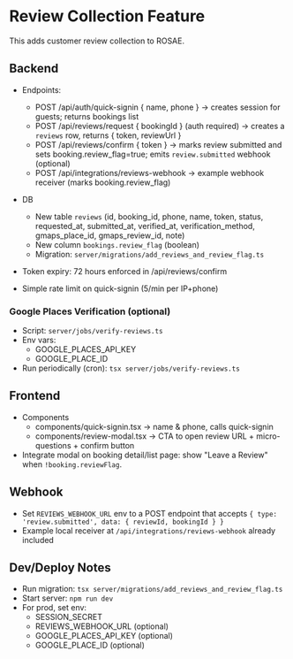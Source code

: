 # Review Collection Feature

This adds customer review collection to ROSAE.

## Backend

- Endpoints:
  - POST /api/auth/quick-signin { name, phone } -> creates session for guests; returns bookings list
  - POST /api/reviews/request { bookingId } (auth required) -> creates a `reviews` row, returns { token, reviewUrl }
  - POST /api/reviews/confirm { token } -> marks review submitted and sets booking.review_flag=true; emits `review.submitted` webhook (optional)
  - POST /api/integrations/reviews-webhook -> example webhook receiver (marks booking.review_flag)

- DB
  - New table `reviews` (id, booking_id, phone, name, token, status, requested_at, submitted_at, verified_at, verification_method, gmaps_place_id, gmaps_review_id, note)
  - New column `bookings.review_flag` (boolean)
  - Migration: `server/migrations/add_reviews_and_review_flag.ts`

- Token expiry: 72 hours enforced in /api/reviews/confirm
- Simple rate limit on quick-signin (5/min per IP+phone)

### Google Places Verification (optional)
- Script: `server/jobs/verify-reviews.ts`
- Env vars:
  - GOOGLE_PLACES_API_KEY
  - GOOGLE_PLACE_ID
- Run periodically (cron): `tsx server/jobs/verify-reviews.ts`

## Frontend
- Components
  - components/quick-signin.tsx -> name & phone, calls quick-signin
  - components/review-modal.tsx -> CTA to open review URL + micro-questions + confirm button
- Integrate modal on booking detail/list page: show "Leave a Review" when `!booking.reviewFlag`.

## Webhook
- Set `REVIEWS_WEBHOOK_URL` env to a POST endpoint that accepts `{ type: 'review.submitted', data: { reviewId, bookingId } }`
- Example local receiver at `/api/integrations/reviews-webhook` already included

## Dev/Deploy Notes
- Run migration: `tsx server/migrations/add_reviews_and_review_flag.ts`
- Start server: `npm run dev`
- For prod, set env:
  - SESSION_SECRET
  - REVIEWS_WEBHOOK_URL (optional)
  - GOOGLE_PLACES_API_KEY (optional)
  - GOOGLE_PLACE_ID (optional)